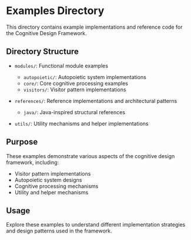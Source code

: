 # Examples Directory

This directory contains example implementations and reference code for the Cognitive Design Framework.

## Directory Structure

- `modules/`: Functional module examples
  - `autopoietic/`: Autopoietic system implementations
  - `core/`: Core cognitive processing examples
  - `visitors/`: Visitor pattern implementations

- `references/`: Reference implementations and architectural patterns
  - `java/`: Java-inspired structural references

- `utils/`: Utility mechanisms and helper implementations

## Purpose

These examples demonstrate various aspects of the cognitive design framework, including:
- Visitor pattern implementations
- Autopoietic system designs
- Cognitive processing mechanisms
- Utility and helper mechanisms

## Usage

Explore these examples to understand different implementation strategies and design patterns used in the framework.
